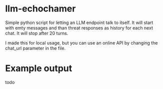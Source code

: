 # llm-echochamer

Simple python script for letting an LLM endpoint talk to itself. It
will start with emty messages and than threat responses as history for
each next chat. It will stop after 20 turns.

I made this for local usage, but you can use an online API by changing
the chat_url parameter in the file.

# Example output

todo
